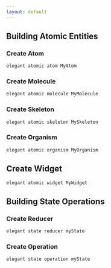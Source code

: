 ```yaml
---
layout: default
---
```


## Building Atomic Entities

### Create Atom
```sh
elegant atomic atom MyAtom
```

### Create Molecule
```sh
elegant atomic molecule MyMolecule
```
### Create Skeleton
```sh
elegant atomic skeleton MySkeleton
```

### Create Organism
```sh
elegant atomic organism MyOrganism
```

## Create Widget
```sh
elegant atomic widget MyWidget
```
## Building State Operations

### Create Reducer
```sh
elegant state reducer myState
```

### Create Operation
```sh
elegant state operation myState
```